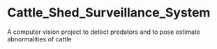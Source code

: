 # Cattle_Shed_Surveillance_System
A computer vision project to detect predators and to pose estimate abnormalities of cattle
